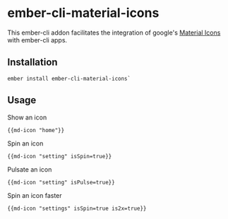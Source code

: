# ember-cli-material-icons

This ember-cli addon facilitates the integration of google's [Material Icons](https://material.io/icons/) with ember-cli apps.

## Installation

```
ember install ember-cli-material-icons`
```

## Usage

Show an icon
```
{{md-icon "home"}}
```

Spin an icon
```
{{md-icon "setting" isSpin=true}}
```

Pulsate an icon
```
{{md-icon "setting" isPulse=true}}
```

Spin an icon faster
```
{{md-icon "settings" isSpin=true is2x=true}}
```

